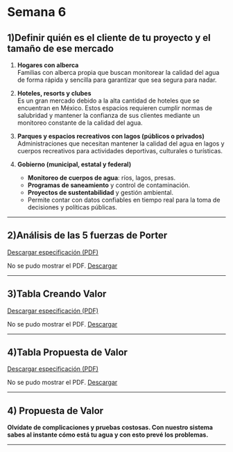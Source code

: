 # Semana 6

## 1)Definir quién es el cliente de tu proyecto y el tamaño de ese mercado

1. **Hogares con alberca**  
   Familias con alberca propia que buscan monitorear la calidad del agua de forma rápida y sencilla para garantizar que sea segura para nadar.

2. **Hoteles, resorts y clubes**  
   Es un gran mercado debido a la alta cantidad de hoteles que se encuentran en México. Estos espacios requieren cumplir normas de salubridad y mantener la confianza de sus clientes mediante un monitoreo constante de la calidad del agua.

3. **Parques y espacios recreativos con lagos (públicos o privados)**  
   Administraciones que necesitan mantener la calidad del agua en lagos y cuerpos recreativos para actividades deportivas, culturales o turísticas.

4. **Gobierno (municipal, estatal y federal)**  
   - **Monitoreo de cuerpos de agua**: ríos, lagos, presas.  
   - **Programas de saneamiento** y control de contaminación.  
   - **Proyectos de sustentabilidad** y gestión ambiental.  
   - Permite contar con datos confiables en tiempo real para la toma de decisiones y políticas públicas.

---

## 2)Análisis de las 5 fuerzas de Porter

[Descargar especificación (PDF)](\rec\arch\5fuerzas.pdf)

<object data="..\rec\arch\5fuerzas.pdf" type="application/pdf" width="100%" height="600">
  <p>No se pudo mostrar el PDF. <a href="..\rec\arch\5fuerzas.pdf">Descargar</a></p>
</object>


---

## 3)Tabla Creando Valor

[Descargar especificación (PDF)](\rec\arch\business_model.pdf)

<object data="..\rec\arch\business_model.pdf" type="application/pdf" width="100%" height="600">
  <p>No se pudo mostrar el PDF. <a href="..\rec\arch\business_model.pdf">Descargar</a></p>
</object>


---


## 4)Tabla Propuesta de Valor

[Descargar especificación (PDF)](\rec\arch\propuestadevalor.pdf)

<object data="..\rec\arch\propuestadevalor.pdf" type="application/pdf" width="100%" height="600">
  <p>No se pudo mostrar el PDF. <a href="..\rec\arch\propuestadevalor.pdf">Descargar</a></p>
</object>


---

## 4) Propuesta de Valor

**Olvídate de complicaciones y pruebas costosas. Con nuestro sistema sabes al instante cómo está tu agua y con esto prevé los problemas.**

---